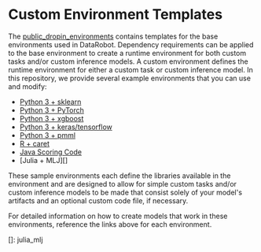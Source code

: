  # Custom Environment Templates
The [public_dropin_environments](https://github.com/datarobot/datarobot-user-models/tree/master/public_dropin_environments)
contains templates for the base environments used in DataRobot.
Dependency requirements can be applied to the base environment to create a
runtime environment for both custom tasks and/or custom inference models.
A custom environment defines the runtime environment for either a custom task 
or custom inference model.
In this repository, we provide several example environments that you can use and modify:
* [Python 3 + sklearn](python3_sklearn)
* [Python 3 + PyTorch](python3_pytorch)
* [Python 3 + xgboost](python3_xgboost)
* [Python 3 + keras/tensorflow](python3_keras)
* [Python 3 + pmml](python3_pmml)
* [R + caret](r_lang)
* [Java Scoring Code](java_codegen)
* [Julia + MLJ][]

These sample environments each define the libraries available in the environment 
and are designed to allow for simple custom tasks and/or custom inference models to be made that 
consist solely of your model's artifacts and an optional custom code file, if necessary.

For detailed information on how to create models that work in these environments, 
reference the links above for each environment.


[]: julia_mlj